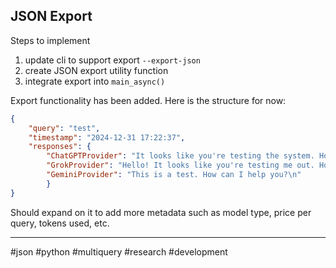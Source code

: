 ## JSON Export
Steps to implement
1. update cli to support export `--export-json`
2. create JSON export utility function
3. integrate export into `main_async()`

Export functionality has been added. Here is the structure for now: 

```json
{
	"query": "test",
	"timestamp": "2024-12-31 17:22:37",
	"responses": {
		"ChatGPTProvider": "It looks like you're testing the system. How can I assist you today?",
		"GrokProvider": "Hello! It looks like you're testing me out. How can I assist you today? Feel free to ask any questions or share your thoughts. I'm here to help!",
		"GeminiProvider": "This is a test. How can I help you?\n"
		}
}
```

Should expand on it to add more metadata such as model type, price per query, tokens used, etc. 

---

#json #python #multiquery #research #development
